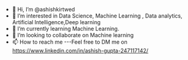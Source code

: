 - 👋 Hi, I’m @ashishkirtwed
- 👀 I’m interested in Data Science, Machine Learning , Data analytics, Artificial Intelligence,Deep learning
- 🌱 I’m currently learning Machine Learning.
- 💞️ I’m looking to collaborate on Machine learning
- 📫 How to reach me ---Feel free to DM me on https://www.linkedin.com/in/ashish-gupta-247117142/

<!---
ashishkirtwed/ashishkirtwed is a ✨ special ✨ repository because its `README.md` (this file) appears on your GitHub profile.
You can click the Preview link to take a look at your changes.
--->
